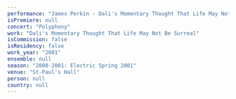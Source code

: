 ```yaml
---
performance: "James Perkin - Dali's Momentary Thought That Life May Not Be Surreal"
isPremiere: null
concert: "Polyphony"
work: "Dali's Momentary Thought That Life May Not Be Surreal"
isCommission: false
isResidency: false
work_year: "2001"
ensemble: null
season: "2000-2001: Electric Spring 2001"
venue: "St-Paul's Hall"
person: null
country: null
---
```


